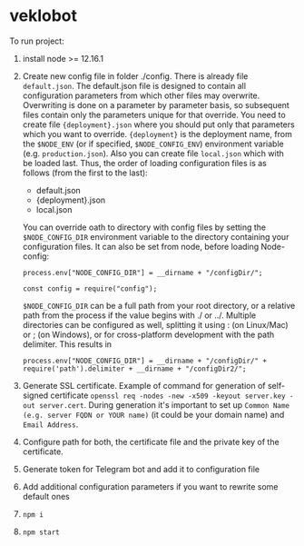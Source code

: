 # veklobot

To run project:
1. install node >= 12.16.1
2. Create new config file in folder ./config. There is already file `default.json`. The default.json file is designed to contain all configuration parameters from which other files may overwrite. Overwriting is done on a parameter by parameter basis, so subsequent files contain only the parameters unique for that override. You need to create file `{deployment}.json` where you should put only that parameters which you want to override. `{deployment}` is the deployment name, from the `$NODE_ENV` (or if specified, `$NODE_CONFIG_ENV`) environment variable (e.g. `production.json`). Also you can create file `local.json` which with be loaded last. Thus, the order of loading configuration files is as follows (from the first to the last):
    * default.json
    * {deployment}.json
    * local.json
    
    You can override oath to directory with config files by setting the `$NODE_CONFIG_DIR` environment variable to the directory containing your configuration files. It can also be set from node, before loading Node-config:
    
    `process.env["NODE_CONFIG_DIR"] = __dirname + "/configDir/";`
    
    `const config = require("config");`
    
    `$NODE_CONFIG_DIR` can be a full path from your root directory, or a relative path from the process if the value begins with ./ or ../. Multiple directories can be configured as well, splitting it using : (on Linux/Mac) or ; (on Windows), or for cross-platform development with the path delimiter. This results in 
    
    `process.env["NODE_CONFIG_DIR"] = __dirname + "/configDir/" + require('path').delimiter + __dirname + "/configDir2/";`
3. Generate SSL certificate. Example of command for generation of self-signed certificate `openssl req -nodes -new -x509 -keyout server.key -out server.cert`. During generation it's important to set up `Common Name (e.g. server FQDN or YOUR name)` (it could be your domain name) and `Email Address`.
4. Configure path for both, the certificate file and the private key of the certificate. 
5. Generate token for Telegram bot and add it to configuration file
6. Add additional configuration parameters if you want to rewrite some default ones
7. `npm i`
8. `npm start`
